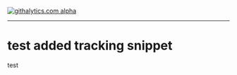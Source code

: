 [![githalytics.com alpha](https://cruel-carlota.pagodabox.com/fab08d0ca9ad61e0cca5c98a0ae5401f "githalytics.com")](http://githalytics.com/devforcemarketing/test)

----
test added tracking snippet 
====

test

